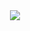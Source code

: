 <!---
ieabbas/ieabbas is a ✨ special ✨ repository because its `README.md` (this file) appears on your GitHub profile.
You can click the Preview link to take a look at your changes.
--->
<!--- Credit to Justin Casso for the inspiration --->
<div style="text-align: center;">
<img src="https://github-profile-trophy.vercel.app/?username=HisDewness&theme=oldie&rank=SECRET,S,A,AA,AAA"/>
</div>
<div style="text-align: center;">

<!--- Next Step: Breakdown of technologies used and future project goals --->

